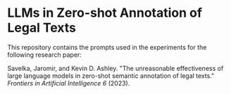 # LLMs in Zero-shot Annotation of Legal Texts
This repository contains the prompts used in the experiments for the following research paper:

Savelka, Jaromir, and Kevin D. Ashley. "The unreasonable effectiveness of large language models in zero-shot semantic annotation of legal texts." *Frontiers in Artificial Intelligence 6* (2023).
